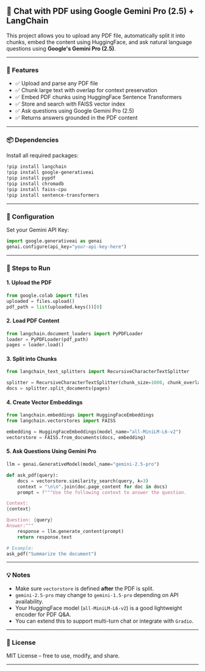 

## 🧠 Chat with PDF using Google Gemini Pro (2.5) + LangChain

This project allows you to upload any PDF file, automatically split it into chunks, embed the content using HuggingFace, and ask natural language questions using **Google's Gemini Pro (2.5)**.

---

### 🚀 Features

* ✅ Upload and parse any PDF file
* ✅ Chunk large text with overlap for context preservation
* ✅ Embed PDF chunks using HuggingFace Sentence Transformers
* ✅ Store and search with FAISS vector index
* ✅ Ask questions using Google Gemini Pro (2.5)
* ✅ Returns answers grounded in the PDF content

---

### 📦 Dependencies

Install all required packages:

```bash
!pip install langchain
!pip install google-generativeai
!pip install pypdf
!pip install chromadb
!pip install faiss-cpu
!pip install sentence-transformers
```

---

### 🔑 Configuration

Set your Gemini API Key:

```python
import google.generativeai as genai
genai.configure(api_key="your-api-key-here")
```

---

### 📁 Steps to Run

#### 1. Upload the PDF

```python
from google.colab import files
uploaded = files.upload()
pdf_path = list(uploaded.keys())[0]
```

#### 2. Load PDF Content

```python
from langchain.document_loaders import PyPDFLoader
loader = PyPDFLoader(pdf_path)
pages = loader.load()
```

#### 3. Split into Chunks

```python
from langchain_text_splitters import RecursiveCharacterTextSplitter

splitter = RecursiveCharacterTextSplitter(chunk_size=1000, chunk_overlap=200)
docs = splitter.split_documents(pages)
```

#### 4. Create Vector Embeddings

```python
from langchain.embeddings import HuggingFaceEmbeddings
from langchain.vectorstores import FAISS

embedding = HuggingFaceEmbeddings(model_name="all-MiniLM-L6-v2")
vectorstore = FAISS.from_documents(docs, embedding)
```

#### 5. Ask Questions Using Gemini Pro

```python
llm = genai.GenerativeModel(model_name="gemini-2.5-pro")

def ask_pdf(query):
    docs = vectorstore.similarity_search(query, k=3)
    context = "\n\n".join(doc.page_content for doc in docs)
    prompt = f"""Use the following context to answer the question.

Context:
{context}

Question: {query}
Answer:"""
    response = llm.generate_content(prompt)
    return response.text

# Example:
ask_pdf("Summarize the document")
```

---

### 💡 Notes

* Make sure `vectorstore` is defined **after** the PDF is split.
* `gemini-2.5-pro` may change to `gemini-1.5-pro` depending on API availability.
* Your HuggingFace model (`all-MiniLM-L6-v2`) is a good lightweight encoder for PDF Q\&A.
* You can extend this to support multi-turn chat or integrate with `Gradio`.

---

### 📜 License

MIT License – free to use, modify, and share.

---

